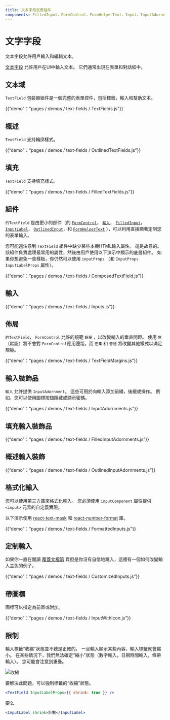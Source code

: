 ```yaml
---
title: 文本字段反應組件
components: FilledInput，FormControl，FormHelperText，Input，InputAdornment，InputBase，InputLabel，OutlinedInput，TextField
---
```

# 文字字段

<p class="description">文本字段允許用戶輸入和編輯文本。</p>

[文本字段](https://material.io/design/components/text-fields.html) 允許用戶在UI中輸入文本。 它們通常出現在表單和對話框中。

## 文本域

`TextField` 包裝器組件是一個完整的表單控件，包括標籤，輸入和幫助文本。

{{“demo”：“pages / demos / text-fields / TextFields.js”}}

## 概述

`TextField` 支持輪廓樣式。

{{“demo”：“pages / demos / text-fields / OutlinedTextFields.js”}}

## 填充

`TextField` 支持填充樣式。

{{“demo”：“pages / demos / text-fields / FilledTextFields.js”}}

## 組件

`的TextField` 是由更小的部件（的 [`FormControl`](/api/form-control/)， [`輸入`](/api/input/)， [`FilledInput`](/api/filled-input/)， [`InputLabel`](/api/input-label/)， [`OutlinedInput`](/api/outlined-input/)，和 [`FormHelperText`](/api/form-helper-text/) ），可以利用直接顯著定制您的表單輸入。

您可能還注意到 `TextField` 組件中缺少某些本機HTML輸入屬性。 這是故意的。 該組件負責處理最常用的屬性，然後由用戶使用以下演示中顯示的底層組件。 如果你想避免一些樣板，你仍然可以使用 `inputProps` （和 `InputProps` `InputLabelProps` 屬性）。

{{“demo”：“pages / demos / text-fields / ComposedTextField.js”}}

## 輸入

{{“demo”：“pages / demos / text-fields / Inputs.js”}}

## 佈局

`的TextField`， `FormControl` 允許的規範 `餘量` ，以改變輸入的垂直間距。 使用 `無` （默認）將不會對 `FormControl`應用邊距，而 `密集` 和 `普通` 將改變其他樣式以滿足規範。

{{“demo”：“pages / demos / text-fields / TextFieldMargins.js”}}

## 輸入裝飾品

`輸入` 允許提供 `InputAdornment`。 這些可用於向輸入添加前綴，後綴或操作。 例如，您可以使用圖標按鈕隱藏或顯示密碼。

{{“demo”：“pages / demos / text-fields / InputAdornments.js”}}

## 填充輸入裝飾品

{{“demo”：“pages / demos / text-fields / FilledInputAdornments.js”}}

## 概述輸入裝飾

{{“demo”：“pages / demos / text-fields / OutlinedInputAdornments.js”}}

## 格式化輸入

您可以使用第三方庫來格式化輸入。 您必須使用 `inputComponent` 屬性提供 `<input>` 元素的自定義實現。

以下演示使用 [react-text-mask](https://github.com/text-mask/text-mask) 和 [react-number-format](https://github.com/s-yadav/react-number-format) 庫。

{{“demo”：“pages / demos / text-fields / FormattedInputs.js”}}

## 定制輸入

如果你一直在閱讀 [覆蓋文檔第](/customization/overrides/) 頁但是你沒有自信地跳入，這裡有一個如何改變輸入主色的例子。

{{“demo”：“pages / demos / text-fields / CustomizedInputs.js”}}

## 帶圖標

圖標可以指定為前置或附加。

{{“demo”：“pages / demos / text-fields / InputWithIcon.js”}}

## 限制

輸入標籤“收縮”狀態並不總是正確的。 一旦輸入顯示某些內容，輸入標籤就會縮小。 在某些情況下，我們無法確定“縮小”狀態（數字輸入，日期時間輸入，條帶輸入）。 您可能會注意到重疊。

![收縮](/static/images/text-fields/shrink.png)

要解決此問題，可以強制標籤的“收縮”狀態。

```jsx
<TextField InputLabelProps={{ shrink: true }} />
```

要么

```jsx
<InputLabel shrink>計數</InputLabel>
```